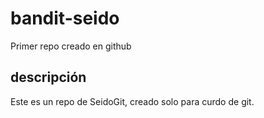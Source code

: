 # bandit-seido
Primer repo creado en github

## descripción
Este es un repo de SeidoGit, creado solo para curdo de git.
